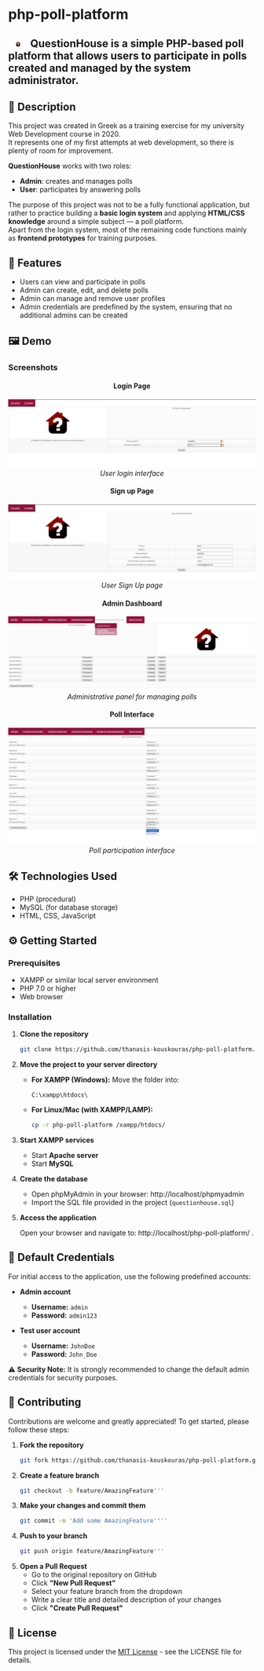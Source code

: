 # php-poll-platform
## <img src="img/logo.jpg" alt="QuestionHouse Logo" width="40"/> QuestionHouse is a simple PHP-based poll platform that allows users to participate in polls created and managed by the system administrator.

## 📖 Description
This project was created in Greek as a training exercise for my university Web Development course in 2020.  
It represents one of my first attempts at web development, so there is plenty of room for improvement.  

**QuestionHouse** works with two roles:  
- **Admin**: creates and manages polls  
- **User**: participates by answering polls  

The purpose of this project was not to be a fully functional application, but rather to practice building a **basic login system** and applying **HTML/CSS knowledge** around a simple subject — a poll platform.  
Apart from the login system, most of the remaining code functions mainly as **frontend prototypes** for training purposes.

## 🚀 Features
- Users can view and participate in polls  
- Admin can create, edit, and delete polls  
- Admin can manage and remove user profiles  
- Admin credentials are predefined by the system, ensuring that no additional admins can be created

## 🖼️ Demo

### Screenshots

<div align="center">

#### Login Page
![Login Page](screenshots/login-page.jpg)
*User login interface*

#### Sign up Page
![Sign up Page](screenshots/signup-page.jpg)
*User Sign Up page*

#### Admin Dashboard
![Admin Dashboard](screenshots/admin-dashboard.jpg)
*Administrative panel for managing polls*

#### Poll Interface
![Poll Interface](screenshots/poll-interface.jpg)
*Poll participation interface*

</div>

## 🛠️ Technologies Used
- PHP (procedural)  
- MySQL (for database storage)  
- HTML, CSS, JavaScript  

## ⚙️ Getting Started

### Prerequisites

- XAMPP or similar local server environment
- PHP 7.0 or higher
- Web browser

### Installation

1. **Clone the repository**
   ```bash
   git clone https://github.com/thanasis-kouskouras/php-poll-platform.git

2. **Move the project to your server directory**
   
   - **For XAMPP (Windows):** 
     Move the folder into:
     ```
     C:\xampp\htdocs\
     ```
   
   - **For Linux/Mac (with XAMPP/LAMP):**
     ```bash
     cp -r php-poll-platform /xampp/htdocs/
     ```
4. **Start XAMPP services**
   - Start **Apache server**
   - Start **MySQL**

5. **Create the database**
   - Open phpMyAdmin in your browser: http://localhost/phpmyadmin
   - Import the SQL file provided in the project (`questionhouse.sql`)

6. **Access the application**
   
   Open your browser and navigate to: http://localhost/php-poll-platform/ .


## 🔑 Default Credentials

For initial access to the application, use the following predefined accounts:

- **Admin account**  
  - **Username:** `admin`  
  - **Password:** `admin123`  

- **Test user account**  
  - **Username:** `JohnDoe`  
  - **Password:** `John_Doe`  

⚠️ **Security Note:** It is strongly recommended to change the default admin credentials for security purposes.

## 🤝 Contributing

Contributions are welcome and greatly appreciated! To get started, please follow these steps:

1. **Fork the repository**
   ```bash
   git fork https://github.com/thanasis-kouskouras/php-poll-platform.git'''
2. **Create a feature branch**
   ```bash
   git checkout -b feature/AmazingFeature'''
3. **Make your changes and commit them**
   ```bash
   git commit -m 'Add some AmazingFeature''''
4. **Push to your branch**
   ```bash
   git push origin feature/AmazingFeature'''
5. **Open a Pull Request**
   - Go to the original repository on GitHub
   - Click **"New Pull Request"**
   - Select your feature branch from the dropdown
   - Write a clear title and detailed description of your changes
   - Click **"Create Pull Request"**

## 📄 License

This project is licensed under the [MIT License](LICENSE) - see the LICENSE file for details.
